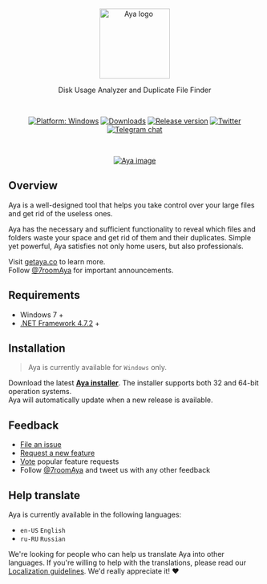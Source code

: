 <br/>
<p align="center">
  <a href="https://getaya.co" target="_blank" rel="noopener noreferrer">
    <img width="140" src="https://user-images.githubusercontent.com/2874236/213468849-60e64281-d4b6-4eed-b699-88fec9b41b92.svg" alt="Aya logo">
  </a>
</p>

<p align="center">
Disk Usage Analyzer and Duplicate File Finder
</p>

<br/>
<p align="center">
  <a href="https://getaya.co"><img src="https://img.shields.io/badge/platform-windows-brightgreen.svg" alt="Platform: Windows"></a>
  <a href="https://github.com/7room/aya/releases/latest"><img src="https://img.shields.io/github/downloads/7room/aya/total" alt="Downloads"></a>
  <a href="https://github.com/7room/aya/releases/latest"><img src="https://img.shields.io/github/v/release/7room/aya?include_prereleases&sort=semver" alt="Release version"></a>
  <a href="https://twitter.com/7roomAya"><img src="https://img.shields.io/badge/twitter-%407roomAya-55acee?logo=twitter" alt="Twitter"></a>
  <a href="https://t.me/getAyaChat"><img src="https://img.shields.io/badge/telegram-chat-28a0dc?style=flat&logo=telegram" alt="Telegram chat"></a>
</p>
<br/>
<p align="center">
  <a href="https://getaya.co" target="_blank" rel="noopener noreferrer" >
    <img src="https://user-images.githubusercontent.com/2874236/213491582-6c2335af-d5f1-4bb7-b4d1-83574e282782.png" alt="Aya image">
  </a>
</p>

## Overview
Aya is a well-designed tool that helps you take control over your large files and get rid of the useless ones.

Aya has the necessary and sufficient functionality to reveal which files and folders waste your space and get rid of them and their duplicates. Simple yet powerful, Aya satisfies not only home users, but also professionals.

Visit [getaya.co](https://getaya.co) to learn more.  
Follow [@7roomAya](https://twitter.com/7roomAya) for important announcements.

## Requirements
* Windows 7 +
* [.NET Framework 4.7.2](https://dotnet.microsoft.com/download/dotnet-framework) +

## Installation
>Aya is currently available for `Windows` only.

Download the latest **[Aya installer](https://github.com/7room/aya/releases/latest)**. The installer supports both 32 and 64-bit operation systems.<br/>
Aya will automatically update when a new release is available.

## Feedback
* [File an issue](https://github.com/7room/aya/issues)
* [Request a new feature](CONTRIBUTING.md)
* [Vote](https://github.com/7room/aya/issues?q=is%3Aopen+is%3Aissue+label%3Afeature-request+sort%3Areactions-%2B1-desc) popular feature requests
* Follow [@7roomAya](https://twitter.com/7roomAya) and tweet us with any other feedback

## Help translate
Aya is currently available in the following languages:
* `en-US` `English`
* `ru-RU` `Russian`

We're looking for people who can help us translate Aya into other languages.
If you're willing to help with the translations, please read our [Localization guidelines](LOCALIZATION.md). We'd really appreciate it! :heart:
